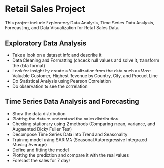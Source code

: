 # Retail Sales Project
This project include Exploratory Data Analysis, Time Series Data Analysis, Forecasting, and Data Visualization for Retail Sales Data.
## Exploratory Data Analysis
* Take a look on a dataset info and describe it
* Data Cleaning and Formatting (chceck null values and solve it, transform the data format)
* Look for insight by create a Visualization from the data such as Most Valuable Customer, Highest Revenue by Country, City, and Product Line
* Do Statistical Analysis using Pearson Correlation
* Do observation to see the correlation
## Time Series Data Analysis and Forecasting
* Show the data distribution
* Plotting the data to understand the sales distribution
* Checking stationary using 2 methods (Comparing mean, variance, and Augmented Dicky Fuller Test)
* Decompose Time Series Data into Trend and Seasonality
* Training model using SARIMA (Seasonal Autoregressive Integrated Moving Average)
* Define and fitting the model
* Plotting the prediction and compare it with the real values
* Forecast the sales for 7 days
